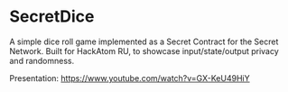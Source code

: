 # SecretDice

A simple dice roll game implemented as a Secret Contract for the Secret Network.
Built for HackAtom RU, to showcase input/state/output privacy and randomness.

Presentation: https://www.youtube.com/watch?v=GX-KeU49HiY
